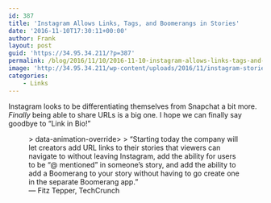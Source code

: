 ```yaml
---
id: 387
title: 'Instagram Allows Links, Tags, and Boomerangs in Stories'
date: '2016-11-10T17:30:11+00:00'
author: Frank
layout: post
guid: 'https://34.95.34.211/?p=387'
permalink: /blog/2016/11/10/2016-11-10-instagram-allows-links-tags-and-boomerangs-in-stories/
image: 'http://34.95.34.211/wp-content/uploads/2016/11/instagram-stories-ios5B15D.jpg'
categories:
    - Links
---
```


Instagram looks to be differentiating themselves from Snapchat a bit more. *Finally* being able to share URLs is a big one. I hope we can finally say goodbye to “Link in Bio!”

<figure>> data-animation-override&gt;  
> <span>“</span>Starting today the company will let creators add URL links to their stories that viewers can navigate to without leaving Instagram, add the ability for users to be “@ mentioned” in someone’s story, and add the ability to add a Boomerang to your story without having to go create one in the separate Boomerang app.<span>”</span>

<figcaption class="source">— Fitz Tepper, TechCrunch</figcaption></figure><div class="
          image-block-outer-wrapper
          layout-caption-hidden
          design-layout-inline
          
          
          
        " data-test="image-block-inline-outer-wrapper"><figure class="
              sqs-block-image-figure
              intrinsic
            " style="max-width:2500px;"><div class="image-block-wrapper" data-animation-override="" data-animation-role="image"><div class="sqs-image-shape-container-element
              
          
        
              has-aspect-ratio
            " style="
                position: relative;
                
                  padding-bottom:56.23999786376953%;
                
                overflow: hidden;
              "><noscript>![](https://images.squarespace-cdn.com/content/v1/5070e334e4b00907bc18faef/1478798722876-GV67FC190Q786G08UQZL/image-asset.jpeg)</noscript>![](https://images.squarespace-cdn.com/content/v1/5070e334e4b00907bc18faef/1478798722876-GV67FC190Q786G08UQZL/image-asset.jpeg)</div></div></figure></div>